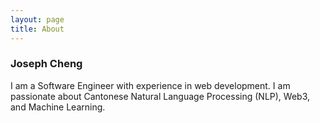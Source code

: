 ```yaml
---
layout: page
title: About
---
```


### Joseph Cheng ###
I am a Software Engineer with experience in web development. I am passionate about Cantonese Natural Language Processing (NLP), Web3, and Machine Learning.